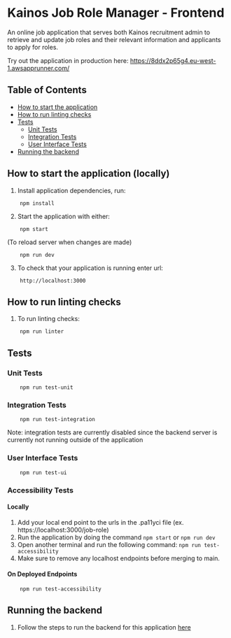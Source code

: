 # Kainos Job Role Manager - Frontend

An online job application that serves both Kainos recruitment admin to retrieve and update job roles and their relevant information and applicants to apply for roles.

Try out the application in production here:
https://8ddx2p65g4.eu-west-1.awsapprunner.com/

## Table of Contents


- [How to start the application](#how-to-start)
- [How to run linting checks](#how-to-lint)
- [Tests](#tests)
  - [Unit Tests](#unit-test)
  - [Integration Tests](#integration-test)
  - [User Interface Tests](#ui-test)
- [Running the backend](#backend)

## How to start the application (locally)

1. Install application dependencies, run:
```
    npm install
```

2. Start the application with either:

```
    npm start 
```

(To reload server when changes are made)
```
    npm run dev
```


3. To check that your application is running enter url:

```
    http://localhost:3000
 ```

## How to run linting checks
1. To run linting checks:
```
    npm run linter
```

## Tests

### Unit Tests 
```
    npm run test-unit
```

### Integration Tests 
```
    npm run test-integration
```
Note: integration tests are currently disabled since the backend server is currently not running outside of the application

### User Interface Tests 
```
    npm run test-ui
```

### Accessibility Tests

#### Locally
1. Add your local end point to the urls in the .pa11yci file (ex. https://localhost:3000/job-role)
2. Run the application by doing the command `npm start` or `npm run dev`
3. Open another terminal and run the following command: `npm run test-accessibility`
4. Make sure to remove any localhost endpoints before merging to main.

#### On Deployed Endpoints
```
    npm run test-accessibility
```


## Running the backend
1. Follow the steps to run the backend for this application <a href="https://github.com/thomkainos/kainos-job-role-manager-backend" target="_blank">here</a>


